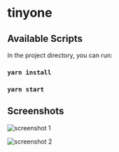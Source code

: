 # tinyone

## Available Scripts

In the project directory, you can run:

### `yarn install`
### `yarn start`

## Screenshots

![screenshot 1](https://user-images.githubusercontent.com/91267121/136654854-ce3f1629-2ef9-48cc-9fed-e641ba42271a.png)

![screenshot 2](https://user-images.githubusercontent.com/91267121/136654885-1a88b990-b4d2-434e-9f71-1333ec408ed8.png)
